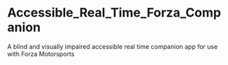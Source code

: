 # Accessible_Real_Time_Forza_Companion
A blind and visually impaired  accessible real time companion app for use with Forza Motorsports
